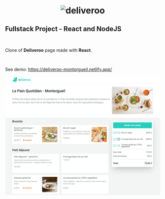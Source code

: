 <h1 align="center">
	<img
		width="350"
		alt="deliveroo"
		src="https://github.com/mBrochot/Deliveroo---Frontend-/blob/master/src/images/Deliveroo_logo_svg.png">
</h1>

## Fullstack Project - React and NodeJS

<br/>

Clone of **Deliveroo** page made with **React**.

<br/>

See demo: https://deliveroo-montorgueil.netlify.app/

<p align="center">
   <img
		width="600"
		alt="capture"
		src="https://github.com/mBrochot/Deliveroo---Frontend-/blob/master/preview/capture-deliveroo.png">
</p>
